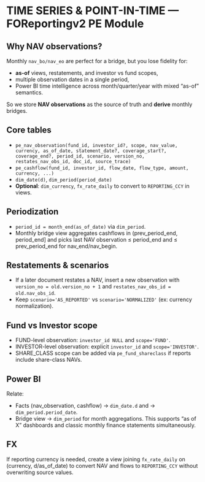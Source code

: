 # TIME SERIES & POINT-IN-TIME — FOReportingv2 PE Module

## Why NAV observations?
Monthly `nav_bo/nav_eo` are perfect for a bridge, but you lose fidelity for:
- **as-of** views, restatements, and investor vs fund scopes,
- multiple observation dates in a single period,
- Power BI time intelligence across month/quarter/year with mixed “as-of” semantics.

So we store **NAV observations** as the source of truth and **derive** monthly bridges.

## Core tables
- `pe_nav_observation(fund_id, investor_id?, scope, nav_value, currency, as_of_date, statement_date?, coverage_start?, coverage_end?, period_id, scenario, version_no, restates_nav_obs_id, doc_id, source_trace)`
- `pe_cashflow(fund_id, investor_id, flow_date, flow_type, amount, currency, ...)`
- `dim_date(d)`, `dim_period(period_date)`
- **Optional**: `dim_currency`, `fx_rate_daily` to convert to `REPORTING_CCY` in views.

## Periodization
- `period_id = month_end(as_of_date)` via `dim_period`.
- Monthly bridge view aggregates cashflows in (prev_period_end, period_end] and picks last NAV observation ≤ period_end and ≤ prev_period_end for nav_end/nav_begin.

## Restatements & scenarios
- If a later document restates a NAV, insert a new observation with `version_no = old.version_no + 1` and `restates_nav_obs_id = old.nav_obs_id`.
- Keep `scenario='AS_REPORTED'` vs `scenario='NORMALIZED'` (ex: currency normalization).

## Fund vs Investor scope
- FUND-level observation: `investor_id NULL` and `scope='FUND'`.
- INVESTOR-level observation: explicit `investor_id` and `scope='INVESTOR'`.
- SHARE_CLASS scope can be added via `pe_fund_shareclass` if reports include share-class NAVs.

## Power BI
Relate:
- Facts (nav_observation, cashflow) → `dim_date.d` and → `dim_period.period_date`.
- Bridge view → `dim_period` for month aggregations.
This supports “as of X” dashboards and classic monthly finance statements simultaneously.

## FX
If reporting currency is needed, create a view joining `fx_rate_daily` on (currency, d/as_of_date) to convert NAV and flows to `REPORTING_CCY` without overwriting source values.
